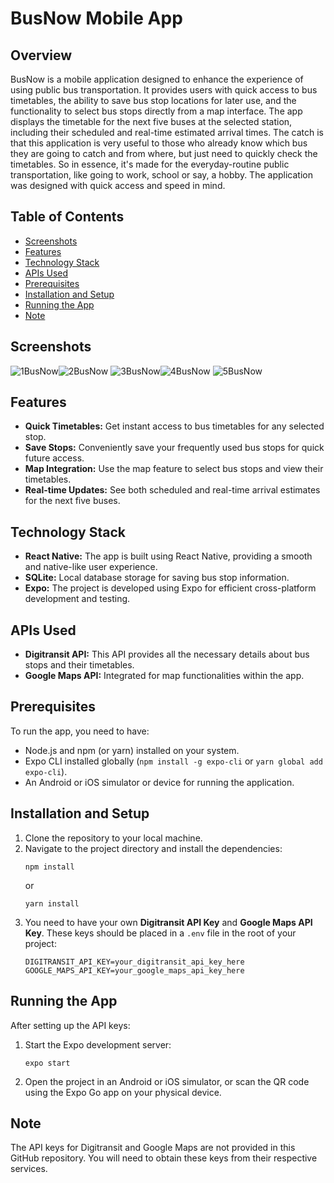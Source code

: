 # BusNow Mobile App

## Overview
BusNow is a mobile application designed to enhance the experience of using public bus transportation. It provides users with quick access to bus timetables, the ability to save bus stop locations for later use, and the functionality to select bus stops directly from a map interface. The app displays the timetable for the next five buses at the selected station, including their scheduled and real-time estimated arrival times. The catch is that this application is very useful to those who already know which bus they are going to catch and from where, but just need to quickly check the timetables. So in essence, it's made for the everyday-routine public transportation, like going to work, school or say, a hobby. The application was designed with quick access and speed in mind.

## Table of Contents

- [Screenshots](#screenshots)
- [Features](#features)
- [Technology Stack](#technology-stack)
- [APIs Used](#apis-used)
- [Prerequisites](#prerequisites)
- [Installation and Setup](#installation-and-setup)
- [Running the App](#running-the-app)
- [Note](#note)

## Screenshots
![1BusNow](https://github.com/PatrikZitting/BusNow/assets/118559347/98b376d7-3003-4990-886d-00de9479820a)![2BusNow](https://github.com/PatrikZitting/BusNow/assets/118559347/f5e2d01f-28d3-45c2-b3ff-545763723536)
![3BusNow](https://github.com/PatrikZitting/BusNow/assets/118559347/efd6734d-eb97-4fb1-90f2-e05a970ef5b7)![4BusNow](https://github.com/PatrikZitting/BusNow/assets/118559347/8150aba9-9610-4205-9a0c-aecc5fc2c3d0)
![5BusNow](https://github.com/PatrikZitting/BusNow/assets/118559347/54d020d6-e4f9-4ab6-9ec2-31114bf7d261)

## Features
- **Quick Timetables:** Get instant access to bus timetables for any selected stop.
- **Save Stops:** Conveniently save your frequently used bus stops for quick future access.
- **Map Integration:** Use the map feature to select bus stops and view their timetables.
- **Real-time Updates:** See both scheduled and real-time arrival estimates for the next five buses.

## Technology Stack
- **React Native:** The app is built using React Native, providing a smooth and native-like user experience.
- **SQLite:** Local database storage for saving bus stop information.
- **Expo:** The project is developed using Expo for efficient cross-platform development and testing.

## APIs Used
- **Digitransit API:** This API provides all the necessary details about bus stops and their timetables.
- **Google Maps API:** Integrated for map functionalities within the app.

## Prerequisites
To run the app, you need to have:
- Node.js and npm (or yarn) installed on your system.
- Expo CLI installed globally (`npm install -g expo-cli` or `yarn global add expo-cli`).
- An Android or iOS simulator or device for running the application.

## Installation and Setup
1. Clone the repository to your local machine.
2. Navigate to the project directory and install the dependencies:
   ```
   npm install
   ```
   or
   ```
   yarn install
   ```
3. You need to have your own **Digitransit API Key** and **Google Maps API Key**. These keys should be placed in a `.env` file in the root of your project:
   ```
   DIGITRANSIT_API_KEY=your_digitransit_api_key_here
   GOOGLE_MAPS_API_KEY=your_google_maps_api_key_here
   ```

## Running the App
After setting up the API keys:
1. Start the Expo development server:
   ```
   expo start
   ```
2. Open the project in an Android or iOS simulator, or scan the QR code using the Expo Go app on your physical device.

## Note
The API keys for Digitransit and Google Maps are not provided in this GitHub repository. You will need to obtain these keys from their respective services.
